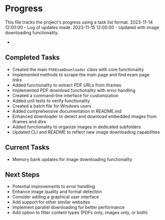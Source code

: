# Progress

This file tracks the project's progress using a task list format.
2023-11-14 12:00:00 - Log of updates made.
2023-11-15 12:00:00 - Updated with image downloading functionality.

*

## Completed Tasks

* Created the main `PhDExamDownloader` class with core functionality
* Implemented methods to scrape the main page and find exam page links
* Added functionality to extract PDF URLs from iframes
* Implemented PDF download functionality with error handling
* Created a command-line interface for customization
* Added unit tests to verify functionality
* Created a batch file for Windows users
* Added comprehensive documentation in README.md
* Enhanced downloader to detect and download embedded images from iframes and divs
* Added functionality to organize images in dedicated subfolders
* Updated CLI and README to reflect new image downloading capabilities

## Current Tasks

* Memory bank updates for image downloading functionality

## Next Steps

* Potential improvements to error handling
* Enhance image quality and format detection
* Consider adding a graphical user interface
* Add support for other similar websites
* Implement parallel downloading for better performance
* Add option to filter content types (PDFs only, images only, or both)